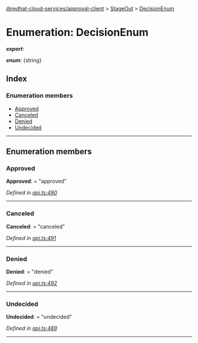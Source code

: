 [@redhat-cloud-services/approval-client](../README.md) > [StageOut](../modules/stageout.md) > [DecisionEnum](../enums/stageout.decisionenum.md)

# Enumeration: DecisionEnum

*__export__*: 

*__enum__*: {string}

## Index

### Enumeration members

* [Approved](stageout.decisionenum.md#approved)
* [Canceled](stageout.decisionenum.md#canceled)
* [Denied](stageout.decisionenum.md#denied)
* [Undecided](stageout.decisionenum.md#undecided)

---

## Enumeration members

<a id="approved"></a>

###  Approved

**Approved**:  = "approved"

*Defined in [api.ts:490](https://github.com/RedHatInsights/javascript-clients/blob/master/packages/approval/api.ts#L490)*

___
<a id="canceled"></a>

###  Canceled

**Canceled**:  = "canceled"

*Defined in [api.ts:491](https://github.com/RedHatInsights/javascript-clients/blob/master/packages/approval/api.ts#L491)*

___
<a id="denied"></a>

###  Denied

**Denied**:  = "denied"

*Defined in [api.ts:492](https://github.com/RedHatInsights/javascript-clients/blob/master/packages/approval/api.ts#L492)*

___
<a id="undecided"></a>

###  Undecided

**Undecided**:  = "undecided"

*Defined in [api.ts:489](https://github.com/RedHatInsights/javascript-clients/blob/master/packages/approval/api.ts#L489)*

___

